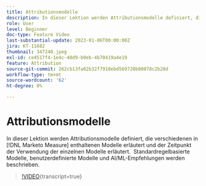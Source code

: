 ```yaml
---
title: Attributionsmodelle
description: In dieser Lektion werden Attributionsmodelle definiert, die verschiedenen in [!DNL Marketo Measure] enthaltenen Modelle erläutert und wann die einzelnen Modelle verwendet werden.  Standardregelbasierte Modelle, benutzerdefinierte Modelle und AI/ML-Empfehlungen werden beschrieben.
role: User
level: Beginner
doc-type: Feature Video
last-substantial-update: 2023-01-06T00:00:00Z
jira: KT-11682
thumbnail: 347240.jpeg
exl-id: ce4517f4-1e4c-40d9-b0eb-4b70419a4e19
feature: Attribution
source-git-commit: 262cb13fa02b32f7918ebd569720b80078c2b28d
workflow-type: tm+mt
source-wordcount: '62'
ht-degree: 0%

---
```


# Attributionsmodelle

In dieser Lektion werden Attributionsmodelle definiert, die verschiedenen in [!DNL Marketo Measure] enthaltenen Modelle erläutert und der Zeitpunkt der Verwendung der einzelnen Modelle erläutert.  Standardregelbasierte Modelle, benutzerdefinierte Modelle und AI/ML-Empfehlungen werden beschrieben.

>[!VIDEO](https://video.tv.adobe.com/v/347240/?learn=on){transcript=true}
